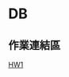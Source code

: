 # DB

## 作業連結區
[HW1]([https://github.com/flin1206/DB/tree/main/hw1](https://youtu.be/iIHVO7bZ82M)https://youtu.be/iIHVO7bZ82M)   

